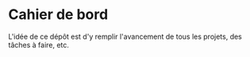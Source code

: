 # Cahier de bord

L'idée de ce dépôt est d'y remplir l'avancement de tous les projets, des tâches à faire, etc.
